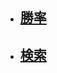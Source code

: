 
+ ## [勝率](https://neetcustom.github.io/stat/rate.html)

+ ## [検索](https://neetcustom.github.io/stat/search.html)

